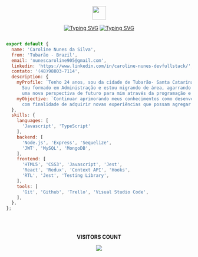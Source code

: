 <div align="center">
<img src="https://github.com/TheDudeThatCode/TheDudeThatCode/blob/master/Assets/Earth.gif" height="37" />
  
[![Typing SVG](https://readme-typing-svg.demolab.com?font='Rajdhani'%2C+sans-serif;&weight=600&size=28&pause=1000&color=2589EE&center=verdadeiro&vCenter=falso&repeat=verdadeiro&width=210&lines=Hello+World%2C)](https://git.io/typing-svg)
[![Typing SVG](https://readme-typing-svg.demolab.com?font='Rajdhani'%2C+sans-serif;&weight=500&size=25&pause=1000&color=EEEEEE&center=verdadeiro&vCenter=falso&repeat=verdadeiro&width=410&lines=I'm+Caroline+Nunes(Carol))](https://git.io/typing-svg)


</div>
  
  
```javascript

export default {
  name: 'Caroline Nunes da Silva',
  from: 'Tubarão - Brazil',
  email: 'nunescaroline905@gmail.com',
  linkedin: 'https://www.linkedin.com/in/caroline-nunes-devfullstack/',
  contato: '(48)98803-7114',
  description: {
    myProfile: `Tenho 24 anos, sou da cidade de Tubarão- Santa Catarina.
      Sou formado em Administração e estou migrando de área, agarrando
      uma nova perspectiva de futuro para mim através da programação e suas tecnologias.`,
    myObjective: `Continuar aprimorando meus conhecimentos como desenvolvedor Full Stack,
      com finalidade de adquirir novas experiências que possam agregar ao meu futuro.`,
  },
  skills: {
    languages: [
      'Javascript', 'TypeScript'
    ],    
    backend: [
      'Node.js', 'Express', 'Sequelize',
      'JWT', 'MySQL', 'MongoDB',
    ],
    frontend: [
      'HTML5', 'CSS3', 'Javascript', 'Jest',
      'React', 'Redux', 'Context API', 'Hooks',
      'RTL', 'Jest', 'Testing Library',
    ],
    tools: [
      'Git', 'Github', 'Trello', 'Visual Studio Code',
    ],
  },
};

```

##
  
<div align="center">
<br>
<p align="centre"><b>VISITORS COUNT</b></p>  
  <p align="center">
    <img align="center" src="https://komarev.com/ghpvc/?username=carolhn&color=blueviolet&style=for-the-badge" />
</p>
<br>
</div

